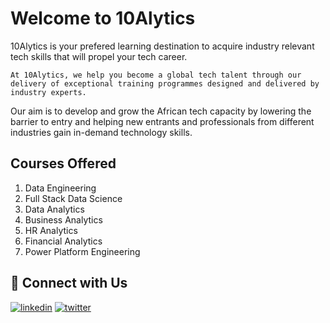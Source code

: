
# Welcome to 10Alytics

10Alytics is your prefered learning destination to acquire industry relevant tech skills that will propel your tech career. 

    At 10Alytics, we help you become a global tech talent through our delivery of exceptional training programmes designed and delivered by industry experts. 
    
Our aim is to develop and grow the African tech capacity by lowering the barrier to entry and helping new entrants and professionals from different industries gain in-demand technology skills.


## Courses Offered
1. Data Engineering
2. Full Stack Data Science
3. Data Analytics
4. Business Analytics
5. HR Analytics
6. Financial Analytics
7. Power Platform Engineering


## 🔗 Connect with Us
[![linkedin](https://img.shields.io/badge/linkedin-0A66C2?style=for-the-badge&logo=linkedin&logoColor=white)](https://www.linkedin.com/company/10alytics/)
[![twitter](https://img.shields.io/badge/twitter-1DA1F2?style=for-the-badge&logo=twitter&logoColor=white)](https://twitter.com/10Alytics)

